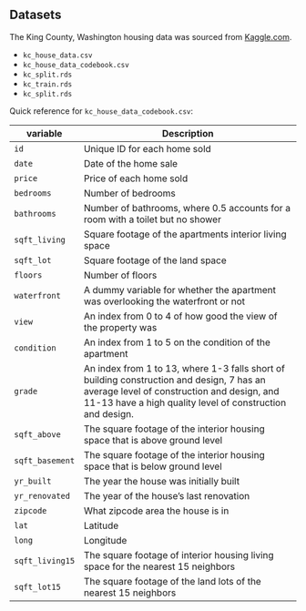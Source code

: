 ## Datasets

The King County, Washington housing data was sourced from [Kaggle.com](https://www.kaggle.com/datasets/harlfoxem/housesalesprediction/data).

- `kc_house_data.csv`
- `kc_house_data_codebook.csv`
- `kc_split.rds`
- `kc_train.rds`
- `kc_split.rds`

Quick reference for `kc_house_data_codebook.csv`:

| variable      | Description                                            |
|---------------|--------------------------------------------------------|
|`id`           |Unique ID for each home sold                            |
|`date`| Date of the home sale|
|`price`| Price of each home sold|
|`bedrooms`| Number of bedrooms|
|`bathrooms`| Number of bathrooms, where 0.5 accounts for a room with a toilet but no shower|
|`sqft_living`| Square footage of the apartments interior living space|
|`sqft_lot`| Square footage of the land space|
|`floors`| Number of floors|
|`waterfront`| A dummy variable for whether the apartment was overlooking the waterfront or not|
|`view`| An index from 0 to 4 of how good the view of the property was|
|`condition`| An index from 1 to 5 on the condition of the apartment|
|`grade`| An index from 1 to 13, where 1-3 falls short of building construction and design, 7 has an average level of construction and design, and 11-13 have a high quality level of construction and design.|
|`sqft_above`| The square footage of the interior housing space that is above ground level|
|`sqft_basement`| The square footage of the interior housing space that is below ground level|
|`yr_built`| The year the house was initially built|
|`yr_renovated`| The year of the house’s last renovation|
|`zipcode`| What zipcode area the house is in|
|`lat`| Latitude|
|`long`| Longitude|
|`sqft_living15`| The square footage of interior housing living space for the nearest 15 neighbors|
|`sqft_lot15`| The square footage of the land lots of the nearest 15 neighbors|
